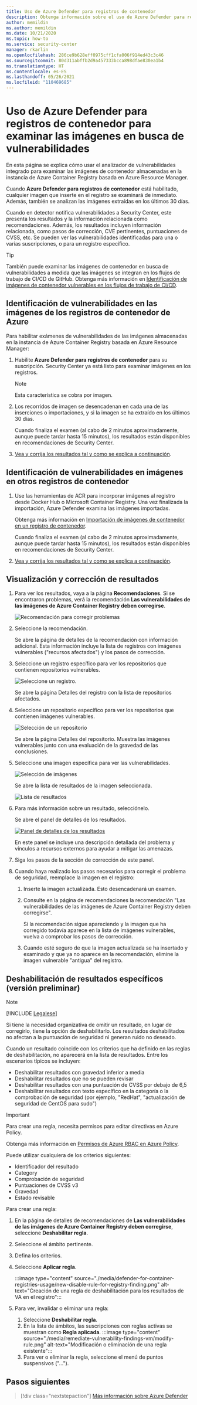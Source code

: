 ```yaml
---
title: Uso de Azure Defender para registros de contenedor
description: Obtenga información sobre el uso de Azure Defender para registros de contenedor para examinar imágenes de Linux en los registros hospedados en Linux.
author: memildin
ms.author: memildin
ms.date: 10/21/2020
ms.topic: how-to
ms.service: security-center
manager: rkarlin
ms.openlocfilehash: 286ce9b628eff0975cff1cfa006f914ed43c3c46
ms.sourcegitcommit: 80d311abffb2d9a457333bcca898dfae830ea1b4
ms.translationtype: HT
ms.contentlocale: es-ES
ms.lasthandoff: 05/26/2021
ms.locfileid: "110469685"
---
```

# <a name="use-azure-defender-for-container-registries-to-scan-your-images-for-vulnerabilities"></a>Uso de Azure Defender para registros de contenedor para examinar las imágenes en busca de vulnerabilidades

En esta página se explica cómo usar el analizador de vulnerabilidades integrado para examinar las imágenes de contenedor almacenadas en la instancia de Azure Container Registry basada en Azure Resource Manager.

Cuando **Azure Defender para registros de contenedor** está habilitado, cualquier imagen que inserte en el registro se examinará de inmediato. Además, también se analizan las imágenes extraídas en los últimos 30 días. 

Cuando en detector notifica vulnerabilidades a Security Center, este presenta los resultados y la información relacionada como recomendaciones. Además, los resultados incluyen información relacionada, como pasos de corrección, CVE pertinentes, puntuaciones de CVSS, etc. Se pueden ver las vulnerabilidades identificadas para una o varias suscripciones, o para un registro específico.

> [!TIP]
> También puede examinar las imágenes de contenedor en busca de vulnerabilidades a medida que las imágenes se integran en los flujos de trabajo de CI/CD de GitHub. Obtenga más información en [Identificación de imágenes de contenedor vulnerables en los flujos de trabajo de CI/CD](defender-for-container-registries-cicd.md).


## <a name="identify-vulnerabilities-in-images-in-azure-container-registries"></a>Identificación de vulnerabilidades en las imágenes de los registros de contenedor de Azure 

Para habilitar exámenes de vulnerabilidades de las imágenes almacenadas en la instancia de Azure Container Registry basada en Azure Resource Manager:

1. Habilite **Azure Defender para registros de contenedor** para su suscripción. Security Center ya está listo para examinar imágenes en los registros.

    >[!NOTE]
    > Esta característica se cobra por imagen.

1. Los recorridos de imagen se desencadenan en cada una de las inserciones o importaciones, y si la imagen se ha extraído en los últimos 30 días. 

    Cuando finaliza el examen (al cabo de 2 minutos aproximadamente, aunque puede tardar hasta 15 minutos), los resultados están disponibles en recomendaciones de Security Center.

1. [Vea y corrija los resultados tal y como se explica a continuación](#view-and-remediate-findings).

## <a name="identify-vulnerabilities-in-images-in-other-container-registries"></a>Identificación de vulnerabilidades en imágenes en otros registros de contenedor 

1. Use las herramientas de ACR para incorporar imágenes al registro desde Docker Hub o Microsoft Container Registry.  Una vez finalizada la importación, Azure Defender examina las imágenes importadas. 

    Obtenga más información en [Importación de imágenes de contenedor en un registro de contenedor](../container-registry/container-registry-import-images.md).

    Cuando finaliza el examen (al cabo de 2 minutos aproximadamente, aunque puede tardar hasta 15 minutos), los resultados están disponibles en recomendaciones de Security Center.

1. [Vea y corrija los resultados tal y como se explica a continuación](#view-and-remediate-findings).


## <a name="view-and-remediate-findings"></a>Visualización y corrección de resultados

1. Para ver los resultados, vaya a la página **Recomendaciones**. Si se encontraron problemas, verá la recomendación **Las vulnerabilidades de las imágenes de Azure Container Registry deben corregirse**.

    ![Recomendación para corregir problemas ](media/monitor-container-security/acr-finding.png)

1. Seleccione la recomendación. 

    Se abre la página de detalles de la recomendación con información adicional. Esta información incluye la lista de registros con imágenes vulnerables ("recursos afectados") y los pasos de corrección. 

1. Seleccione un registro específico para ver los repositorios que contienen repositorios vulnerables.

    ![Seleccione un registro.](media/monitor-container-security/acr-finding-select-registry.png)

    Se abre la página Detalles del registro con la lista de repositorios afectados.

1. Seleccione un repositorio específico para ver los repositorios que contienen imágenes vulnerables.

    ![Selección de un repositorio](media/monitor-container-security/acr-finding-select-repository.png)

    Se abre la página Detalles del repositorio. Muestra las imágenes vulnerables junto con una evaluación de la gravedad de las conclusiones.

1. Seleccione una imagen específica para ver las vulnerabilidades.

    ![Selección de imágenes](media/monitor-container-security/acr-finding-select-image.png)

    Se abre la lista de resultados de la imagen seleccionada.

    ![Lista de resultados](media/monitor-container-security/acr-findings.png)

1. Para más información sobre un resultado, selecciónelo. 

    Se abre el panel de detalles de los resultados.

    [![Panel de detalles de los resultados](media/monitor-container-security/acr-finding-details-pane.png)](media/monitor-container-security/acr-finding-details-pane.png#lightbox)

    En este panel se incluye una descripción detallada del problema y vínculos a recursos externos para ayudar a mitigar las amenazas.

1. Siga los pasos de la sección de corrección de este panel.

1. Cuando haya realizado los pasos necesarios para corregir el problema de seguridad, reemplace la imagen en el registro:

    1. Inserte la imagen actualizada. Esto desencadenará un examen. 
    
    1. Consulte en la página de recomendaciones la recomendación "Las vulnerabilidades de las imágenes de Azure Container Registry deben corregirse". 
    
        Si la recomendación sigue apareciendo y la imagen que ha corregido todavía aparece en la lista de imágenes vulnerables, vuelva a comprobar los pasos de corrección.

    1. Cuando esté seguro de que la imagen actualizada se ha insertado y examinado y que ya no aparece en la recomendación, elimine la imagen vulnerable "antigua" del registro.


## <a name="disable-specific-findings-preview"></a>Deshabilitación de resultados específicos (versión preliminar)

> [!NOTE]
> [!INCLUDE [Legalese](../../includes/security-center-preview-legal-text.md)]

Si tiene la necesidad organizativa de omitir un resultado, en lugar de corregirlo, tiene la opción de deshabilitarlo. Los resultados deshabilitados no afectan a la puntuación de seguridad ni generan ruido no deseado.

Cuando un resultado coincide con los criterios que ha definido en las reglas de deshabilitación, no aparecerá en la lista de resultados. Entre los escenarios típicos se incluyen:

- Deshabilitar resultados con gravedad inferior a media
- Deshabilitar resultados que no se pueden revisar
- Deshabilitar resultados con una puntuación de CVSS por debajo de 6,5
- Deshabilitar resultados con texto específico en la categoría o la comprobación de seguridad (por ejemplo, "RedHat", "actualización de seguridad de CentOS para sudo")

> [!IMPORTANT]
> Para crear una regla, necesita permisos para editar directivas en Azure Policy.
>
> Obtenga más información en [Permisos de Azure RBAC en Azure Policy](../governance/policy/overview.md#azure-rbac-permissions-in-azure-policy).

Puede utilizar cualquiera de los criterios siguientes: 

- Identificador del resultado 
- Category
- Comprobación de seguridad 
- Puntuaciones de CVSS v3
- Gravedad 
- Estado revisable 

Para crear una regla:

1. En la página de detalles de recomendaciones de **Las vulnerabilidades de las imágenes de Azure Container Registry deben corregirse**, seleccione **Deshabilitar regla**.
1. Seleccione el ámbito pertinente.
1. Defina los criterios.
1. Seleccione **Aplicar regla**.

    :::image type="content" source="./media/defender-for-container-registries-usage/new-disable-rule-for-registry-finding.png" alt-text="Creación de una regla de deshabilitación para los resultados de VA en el registro":::

1. Para ver, invalidar o eliminar una regla: 
    1. Seleccione **Deshabilitar regla**.
    1. En la lista de ámbitos, las suscripciones con reglas activas se muestran como **Regla aplicada**.
        :::image type="content" source="./media/remediate-vulnerability-findings-vm/modify-rule.png" alt-text="Modificación o eliminación de una regla existente":::
    1. Para ver o eliminar la regla, seleccione el menú de puntos suspensivos ("...").


## <a name="next-steps"></a>Pasos siguientes

> [!div class="nextstepaction"]
> [Más información sobre Azure Defender](azure-defender.md)